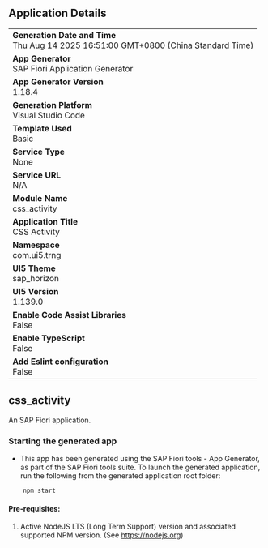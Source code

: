 ## Application Details
|               |
| ------------- |
|**Generation Date and Time**<br>Thu Aug 14 2025 16:51:00 GMT+0800 (China Standard Time)|
|**App Generator**<br>SAP Fiori Application Generator|
|**App Generator Version**<br>1.18.4|
|**Generation Platform**<br>Visual Studio Code|
|**Template Used**<br>Basic|
|**Service Type**<br>None|
|**Service URL**<br>N/A|
|**Module Name**<br>css_activity|
|**Application Title**<br>CSS Activity|
|**Namespace**<br>com.ui5.trng|
|**UI5 Theme**<br>sap_horizon|
|**UI5 Version**<br>1.139.0|
|**Enable Code Assist Libraries**<br>False|
|**Enable TypeScript**<br>False|
|**Add Eslint configuration**<br>False|

## css_activity

An SAP Fiori application.

### Starting the generated app

-   This app has been generated using the SAP Fiori tools - App Generator, as part of the SAP Fiori tools suite.  To launch the generated application, run the following from the generated application root folder:

```
    npm start
```

#### Pre-requisites:

1. Active NodeJS LTS (Long Term Support) version and associated supported NPM version.  (See https://nodejs.org)


